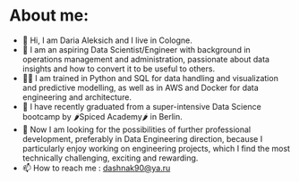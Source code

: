 # About me:
- 👋 Hi, I am Daria Aleksich and I live in Cologne.
- 💞️ I am an aspiring Data Scientist/Engineer with background in operations management and administration, passionate about data insights and how to convert it to be useful to others.
- 💪🏻 I am trained in Python and SQL for data handling and visualization and predictive modelling, as well as in AWS and Docker for data engineering and architecture.
- 🌱 I have recently graduated from a super-intensive Data Science bootcamp by 🌶Spiced Academy🌶 in Berlin.
- 👀 Now I am looking for the possibilities of further professional development, preferably in Data Engineering direction, because I particularly enjoy working on engineering projects, which I find the most technically challenging, exciting and rewarding.
- 📫 How to reach me : dashnak90@ya.ru 

<!---
dashnak90/dashnak90 is a ✨ special ✨ repository because its `README.md` (this file) appears on your GitHub profile.
You can click the Preview link to take a look at your changes.
--->
